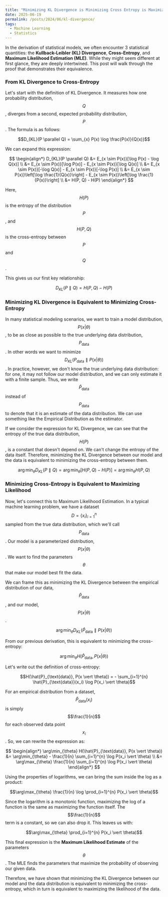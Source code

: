 ```yaml
---
title: "Minimizing KL Divergence is Minimizing Cross Entropy is Maximizing Likelihood"
date: 2025-06-19
permalink: /posts/2024/06/kl-divergence/
tags:
  - Machine Learning
  - Statistics
---
```


In the derivation of statistical models, we often encounter 3 statistical quantities: the **Kullback-Leibler (KL) Divergence**, **Cross-Entropy**, and **Maximum Likelihood Estimation (MLE)**. While they might seem different at first glance, they are deeply intertwined. This post will walk through the proof that demonstrates their equivalence.

### From KL Divergence to Cross-Entropy

Let's start with the definition of KL Divergence. It measures how one probability distribution, $$Q$$, diverges from a second, expected probability distribution, $$P$$. The formula is as follows:

$$D_{KL}(P \parallel Q) = \sum_{x} P(x) \log \frac{P(x)}{Q(x)}$$

We can expand this expression:

$$
\begin{align*}
D_{KL}(P \parallel Q) &= E_{x \sim P(x)}[\log P(x) - \log Q(x)] \\
&= E_{x \sim P(x)}[\log P(x)] - E_{x \sim P(x)}[\log Q(x)] \\
&= E_{x \sim P(x)}[-\log Q(x)] - E_{x \sim P(x)}[-\log P(x)] \\
&= E_{x \sim P(x)}\left[\log \frac{1}{Q(x)}\right] - E_{x \sim P(x)}\left[\log \frac{1}{P(x)}\right] \\
&= H(P, Q) - H(P)
\end{align*}
$$

Here, $$H(P)$$ is the entropy of the distribution $$P$$, and $$H(P, Q)$$ is the cross-entropy between $$P$$ and $$Q$$.

This gives us our first key relationship:

$$D_{KL}(P \parallel Q) = H(P, Q) - H(P)$$

### Minimizing KL Divergence is Equivalent to Minimizing Cross-Entropy

In many statistical modeling scenarios, we want to train a model distribution, $$P(x \vert \theta)$$, to be as close as possible to the true underlying data distribution, $$P_\text{data}$$. In other words we want to minimize $$D_{KL}(P_\text{data} \parallel P(x \vert \theta))$$. In practice, however, we don't know the true underlying data distribution: for one, it may not follow our model distribution, and we can only estimate it with a finite sample. Thus, we write $$\hat{P}_\text{data}$$ instead of $$P_\text{data}$$ to denote that it is an estimate of the data distribution. We can use something like the Empirical Distribution as the estimator.

If we consider the expression for KL Divergence, we can see that the entropy of the true data distribution, $$H(P)$$, is a constant that doesn't depend on. We can't change the entropy of the data itself. Therefore, minimizing the KL Divergence between our model and the data is equivalent to minimizing the cross-entropy between them.

$$\arg\min_{\theta} D_{KL}(P \parallel Q) = \arg\min_{\theta} [H(P, Q) - H(P)] = \arg\min_{\theta} H(P, Q)$$

### Minimizing Cross-Entropy is Equivalent to Maximizing Likelihood

Now, let's connect this to Maximum Likelihood Estimation. In a typical machine learning problem, we have a dataset $$D = \{x_i\}_{i=1}^n$$ sampled from the true data distribution, which we'll call $$P_{\text{data}}$$. Our model is a parameterized distribution, $$P(x \vert \theta)$$. We want to find the parameters $$\theta$$ that make our model best fit the data.

We can frame this as minimizing the KL Divergence between the empirical distribution of our data, $$\hat{P}_{\text{data}}$$, and our model, $$P(x \vert \theta)$$.

$$\arg\min_{\theta} D_{KL}(\hat{P}_{\text{data}} \parallel P(x \vert \theta))$$

From our previous derivation, this is equivalent to minimizing the cross-entropy:

$$\arg\min_{\theta} H(\hat{P}_{\text{data}}, P(x \vert \theta))$$

Let's write out the definition of cross-entropy:

$$H(\hat{P}_{\text{data}}, P(x \vert \theta)) = - \sum_{i=1}^{n} \hat{P}_{\text{data}}(x_i) \log P(x_i \vert \theta)$$

For an empirical distribution from a dataset, $$\hat{P}_{\text{data}}(x_i)$$ is simply $$\frac{1}{n}$$ for each observed data point $$x_i$$. So, we can rewrite the expression as:

$$
\begin{align*}
\arg\min_{\theta} H(\hat{P}_{\text{data}}, P(x \vert \theta)) &= \arg\min_{\theta} - \frac{1}{n} \sum_{i=1}^{n} \log P(x_i \vert \theta) \\
&= \arg\max_{\theta} \frac{1}{n} \sum_{i=1}^{n} \log P(x_i \vert \theta)
\end{align*}
$$

Using the properties of logarithms, we can bring the sum inside the log as a product:

$$\arg\max_{\theta} \frac{1}{n} \log \prod_{i=1}^{n} P(x_i \vert \theta)$$

Since the logarithm is a monotonic function, maximizing the log of a function is the same as maximizing the function itself. The $$\frac{1}{n}$$ term is a constant, so we can also drop it. This leaves us with:

$$\arg\max_{\theta} \prod_{i=1}^{n} P(x_i \vert \theta)$$

This final expression is the **Maximum Likelihood Estimate** of the parameters $$\theta$$. The MLE finds the parameters that maximize the probability of observing our given data.

Therefore, we have shown that minimizing the KL Divergence between our model and the data distribution is equivalent to minimizing the cross-entropy, which in turn is equivalent to maximizing the likelihood of the data.
